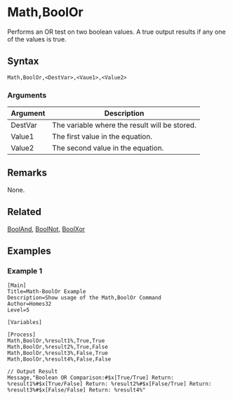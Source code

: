 # Math,BoolOr

Performs an OR test on two boolean values. A true output results if any one of the values is true.

## Syntax

```pebakery
Math,BoolOr,<DestVar>,<Vaue1>,<Value2>
```

### Arguments

| Argument | Description |
| --- | --- |
| DestVar | The variable where the result will be stored. |
| Value1 | The first value  in the equation. |
| Value2 | The second value in the equation. |

## Remarks

None.

## Related

[BoolAnd](./BoolAnd.md), [BoolNot](./BoolNot.md), [BoolXor](./BoolXor.md)

## Examples

### Example 1

```pebakery
[Main]
Title=Math-BoolOr Example
Description=Show usage of the Math,BoolOr Command
Author=Homes32
Level=5

[Variables]

[Process]
Math,BoolOr,%result1%,True,True
Math,BoolOr,%result2%,True,False
Math,BoolOr,%result3%,False,True
Math,BoolOr,%result4%,False,False

// Output Result
Message,"Boolean OR Comparison:#$x[True/True] Return: %result1%#$x[True/False] Return: %result2%#$x[False/True] Return: %result3%#$x[False/False] Return: %result4%"
```